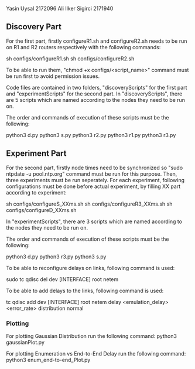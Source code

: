 Yasin Uysal 2172096
Ali Ilker Sigirci 2171940

## Discovery Part
For the first part, firstly configureR1.sh and configureR2.sh needs to be run on R1 and R2 routers respectively with the following commands:

sh configs/configureR1.sh
sh configs/configureR2.sh

To be able to run them, "chmod +x configs/<script_name>" command must be run first to avoid permission issues. 

Code files are contained in two folders, "discoveryScripts" for the first part and "experimentScripts" for the second part. In "discoveryScripts", there are 5 scripts which are named according to the nodes they need to be run on. 

The order and commands of execution of these scripts must be the following:

python3 d.py
python3 s.py
python3 r2.py
python3 r1.py
python3 r3.py

## Experiment Part
For the second part, firstly node times need to be synchronized so "sudo ntpdate -u pool.ntp.org" command must be run for this purpose. Then, three experiments must be run seperately. For each experiment, following configurations must be done before actual experiment, by filling XX part according to experiment:

sh configs/configureS_XXms.sh
sh configs/configureR3_XXms.sh
sh configs/configureD_XXms.sh

In "experimentScripts", there are 3 scripts which are named according to the nodes they need to be run on.

The order and commands of execution of these scripts must be the following:

python3 d.py
python3 r3.py
python3 s.py


To be able to reconfigure delays on links, following command is used:

sudo tc qdisc del dev [INTERFACE] root netem

To be able to add delays to the links, following command is used:

tc qdisc add dev [INTERFACE] root netem delay <emulation_delay> <error_rate> distribution normal

### Plotting
For plotting Gaussian Distribution run the following command:
python3 gaussianPlot.py

For plotting Enumeration vs End-to-End Delay run the following command:
python3 enum_end-to-end_Plot.py
